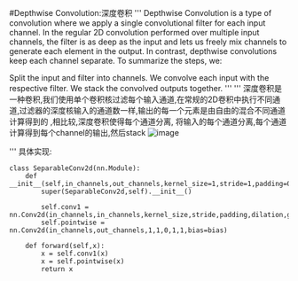 #Depthwise Convolution:深度卷积
'''
Depthwise Convolution is a type of convolution where we apply a single convolutional filter for each input channel. 
In the regular 2D convolution performed over multiple input channels, 
the filter is as deep as the input and lets us freely mix channels to generate each element in the output.
In contrast, depthwise convolutions keep each channel separate. 
To summarize the steps, we:

Split the input and filter into channels.
We convolve each input with the respective filter.
We stack the convolved outputs together.
'''
'''
深度卷积是一种卷积,我们使用单个卷积核过滤每个输入通道,在常规的2D卷积中执行不同通道,过滤器的深度核输入的通道数一样,输出的每一个元素是由自由的混合不同通道计算得到的
,相比较,深度卷积使得每个通道分离,
将输入的每个通道分离,每个通道计算得到每个channel的输出,然后stack
![image](https://user-images.githubusercontent.com/84374554/135942957-5e6b10f6-0d0e-45f3-bac4-36ce8f8c4fe2.png)

'''
具体实现:
```
class SeparableConv2d(nn.Module):
    def __init__(self,in_channels,out_channels,kernel_size=1,stride=1,padding=0,dilation=1,bias=False):
        super(SeparableConv2d,self).__init__()

        self.conv1 = nn.Conv2d(in_channels,in_channels,kernel_size,stride,padding,dilation,groups=in_channels,bias=bias)
        self.pointwise = nn.Conv2d(in_channels,out_channels,1,1,0,1,1,bias=bias)
    
    def forward(self,x):
        x = self.conv1(x)
        x = self.pointwise(x)
        return x
```
